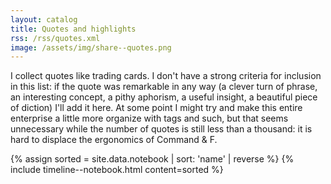 ```yaml
---
layout: catalog
title: Quotes and highlights
rss: /rss/quotes.xml
image: /assets/img/share--quotes.png
---
```


I collect quotes like trading cards. I don't have a strong criteria for inclusion in this list: if the
quote was remarkable in any way (a clever turn of phrase, an interesting concept, a pithy aphorism,
a useful insight, a beautiful piece of diction) I'll add it here. At some point I might try and 
make this entire enterprise a little more organize with tags and such, but that seems unnecessary
while the number of quotes is still less than a thousand: it is hard to displace the ergonomics of Command & F.

{% assign sorted = site.data.notebook | sort: 'name' | reverse %}
{% include timeline--notebook.html content=sorted %}

